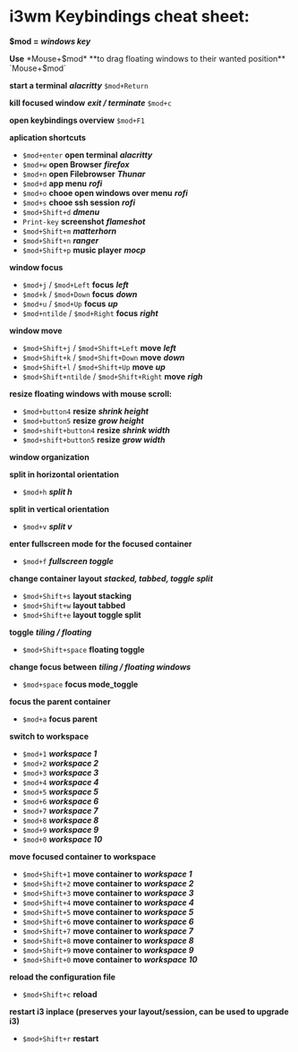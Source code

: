 i3wm Keybindings cheat sheet:
=============================

**$mod =** ***windows key***

**Use** *Mouse+$mod* **to drag floating windows to their wanted position** `Mouse+$mod`

**start a terminal** ***alacritty*** `$mod+Return`

**kill focused window** ***exit / terminate*** `$mod+c`

**open keybindings overview** `$mod+F1`

**aplication shortcuts**

- `$mod+enter`    **open terminal** ***alacritty***
- `$mod+w`        **open Browser** ***firefox***
- `$mod+n`        **open Filebrowser** ***Thunar***
- `$mod+d`        **app menu** ***rofi***
- `$mod+o`        **chooe open windows over menu** ***rofi***
- `$mod+s`        **chooe ssh session** ***rofi***
- `$mod+Shift+d`  ***dmenu***
- `Print-key`     **screenshot** ***flameshot***
- `$mod+Shift+m`  ***matterhorn***
- `$mod+Shift+n`  ***ranger***
- `$mod+Shift+p`  **music player** ***mocp***

**window focus**

- `$mod+j` / `$mod+Left`       **focus** ***left***
- `$mod+k` / `$mod+Down`       **focus** ***down*** 
- `$mod+u` / `$mod+Up`         **focus** ***up*** 
- `$mod+ntilde` / `$mod+Right` **focus** ***right***

**window move**

- `$mod+Shift+j` / `$mod+Shift+Left`       **move** ***left***
- `$mod+Shift+k` / `$mod+Shift+Down`       **move** ***down***
- `$mod+Shift+l` / `$mod+Shift+Up`         **move** ***up***
- `$mod+Shift+ntilde` / `$mod+Shift+Right` **move** ***righ***

**resize floating windows with mouse scroll:**

- `$mod+button4`        **resize** ***shrink height***
- `$mod+button5`        **resize** ***grow height***
- `$mod+shift+button4`  **resize** ***shrink width***
- `$mod+shift+button5`  **resize** ***grow width***

**window organization**

**split in horizontal orientation** 

- `$mod+h` ***split h***

**split in vertical orientation**

- `$mod+v` ***split v***

**enter fullscreen mode for the focused container**

- `$mod+f` ***fullscreen toggle***

**change container layout** ***stacked, tabbed, toggle split***

- `$mod+Shift+s` **layout stacking**
- `$mod+Shift+w` **layout tabbed**
- `$mod+Shift+e` **layout toggle split**

**toggle** ***tiling / floating***

- `$mod+Shift+space` **floating toggle**

**change focus between** ***tiling / floating windows***

- `$mod+space` **focus mode_toggle**

**focus the parent container**

- `$mod+a` **focus parent**

**switch to workspace**

- `$mod+1` ***workspace 1***
- `$mod+2` ***workspace 2***
- `$mod+3` ***workspace 3***
- `$mod+4` ***workspace 4***
- `$mod+5` ***workspace 5***
- `$mod+6` ***workspace 6***
- `$mod+7` ***workspace 7***
- `$mod+8` ***workspace 8***
- `$mod+9` ***workspace 9***
- `$mod+0` ***workspace 10***

**move focused container to workspace**

- `$mod+Shift+1` **move container to** ***workspace 1***
- `$mod+Shift+2` **move container to** ***workspace 2***
- `$mod+Shift+3` **move container to** ***workspace 3***
- `$mod+Shift+4` **move container to** ***workspace 4***
- `$mod+Shift+5` **move container to** ***workspace 5***
- `$mod+Shift+6` **move container to** ***workspace 6***
- `$mod+Shift+7` **move container to** ***workspace 7***
- `$mod+Shift+8` **move container to** ***workspace 8***
- `$mod+Shift+9` **move container to** ***workspace 9***
- `$mod+Shift+0` **move container to** ***workspace 10***

**reload the configuration file**

- `$mod+Shift+c` **reload**

**restart i3 inplace (preserves your layout/session, can be used to upgrade i3)**

- `$mod+Shift+r` **restart**
